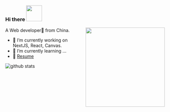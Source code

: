 ### Hi there <img src="https://media.giphy.com/media/SUXA0OMRHmxvuHUla7/giphy.gif" width="50"></h2>

<img align='right' src='https://media.giphy.com/media/oFRZcmbND30HlIAvND/giphy.gif' width='250'>

A Web developer🎯 from China.
- 🔭 I’m currently working on NextJS, React, Canvas.
- 🌱 I’m currently learning ...
- 📝 [Resume]()

![github stats](https://github-readme-stats.vercel.app/api?username=onlyhom&show_icons=true)


<!--
Here are some ideas to get you started:

- 🔭 I’m currently working on ...
- 🌱 I’m currently learning ...
- 👯 I’m looking to collaborate on ...
- 🤔 I’m looking for help with ...
- 💬 Ask me about ...
- 📫 How to reach me: ...
- 😄 Pronouns: ...
- ⚡ Fun fact: ...
-->
